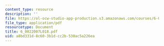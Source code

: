 ```yaml
---
content_type: resource
description: ''
file: https://ol-ocw-studio-app-production.s3.amazonaws.com/courses/6-002-circuits-and-electronics-spring-2007/a8bd331d8c603b1dcc2b530ac5a226ea_6_0022007L018.pdf
file_type: application/pdf
resourcetype: Document
title: 6_0022007L018.pdf
uid: a8bd331d-8c60-3b1d-cc2b-530ac5a226ea
---
```

